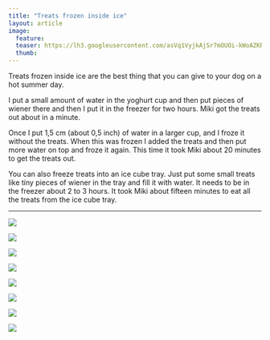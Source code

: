 ```yaml
---
title: "Treats frozen inside ice"
layout: article
image:
  feature:
  teaser: https://lh3.googleusercontent.com/asVq1VyjkAjSr7mOUOi-kWoAZKR5gzb7cphlUg1efhw=w245
  thumb:
---
```


Treats frozen inside ice are the best thing that you can give to your dog on a hot summer day.

I put a small amount of water in the yoghurt cup and then put pieces of wiener there and then I put it in the freezer for two hours. Miki got the treats out about in a minute.

Once I put 1,5 cm (about 0,5 inch) of water in a larger cup, and I froze it without the treats. When this was frozen I added the treats and then put more water on top and froze it again. This time it took Miki about 20 minutes to get the treats out.

You can also freeze treats into an ice cube tray. Just put some small treats like tiny pieces of wiener in the tray and fill it with water. It needs to be in the freezer about 2 to 3 hours. It took Miki about fifteen minutes to eat all the treats from the ice cube tray.

---

[![](https://lh3.googleusercontent.com/IoOT-Y4wCbnJ_K7S-BREC8TZjJ781z73FYxTqh-dVxE=w800)](https://lh3.googleusercontent.com/IoOT-Y4wCbnJ_K7S-BREC8TZjJ781z73FYxTqh-dVxE=s0)

[![](https://lh3.googleusercontent.com/gz-EY1rDs6C8WPwku_oBtXoZWjdqBcHyzV7uFq0vGQI=w800)](https://lh3.googleusercontent.com/gz-EY1rDs6C8WPwku_oBtXoZWjdqBcHyzV7uFq0vGQI=s0)

[![](https://lh3.googleusercontent.com/8E6gUiHbP3YLmRR2Q65MsaiTysc0LhhoXoppx0-DyGs=w800)](https://lh3.googleusercontent.com/8E6gUiHbP3YLmRR2Q65MsaiTysc0LhhoXoppx0-DyGs=s0)

[![](https://lh3.googleusercontent.com/gc44YigMpKIYrVomfimat_mcU1LTc2_ezxUEqnpUctY=w800)](https://lh3.googleusercontent.com/gc44YigMpKIYrVomfimat_mcU1LTc2_ezxUEqnpUctY=s0)

[![](https://lh3.googleusercontent.com/GwTudBZdXkp5LlggSmQC9Nio6TnTKq6q6Jz50OocY3o=w800)](https://lh3.googleusercontent.com/GwTudBZdXkp5LlggSmQC9Nio6TnTKq6q6Jz50OocY3o=s0)

[![](https://lh3.googleusercontent.com/zenOxwyjJmLcBRAqnLBUUYppnT-h4WNjF-t7vvE9QMw=w800)](https://lh3.googleusercontent.com/zenOxwyjJmLcBRAqnLBUUYppnT-h4WNjF-t7vvE9QMw=s0)

[![](https://lh3.googleusercontent.com/tQah6adfCUgd2yKNH7qJr39VrmETDPCnV6PtUxIst4A=w800)](https://lh3.googleusercontent.com/tQah6adfCUgd2yKNH7qJr39VrmETDPCnV6PtUxIst4A=s0)

[![](https://lh3.googleusercontent.com/_0IOUs2mzSHir_fDkvkAqD39yFgYwHdrv2sl0PYA5EY=w800)](https://lh3.googleusercontent.com/_0IOUs2mzSHir_fDkvkAqD39yFgYwHdrv2sl0PYA5EY=s0)
